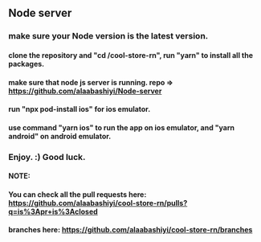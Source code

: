 ## Node server 

### make sure your Node version is the latest version.
#### clone the repository and "cd /cool-store-rn", run "yarn" to install all the packages.
#### make sure that node js server is running. repo => https://github.com/alaabashiyi/Node-server
#### run "npx pod-install ios" for ios emulator.
#### use command "yarn ios" to run the app on ios emulator, and "yarn android" on android emulator.

### Enjoy. :) Good luck.


#### NOTE: 
#### You can check all the pull requests here: https://github.com/alaabashiyi/cool-store-rn/pulls?q=is%3Apr+is%3Aclosed

#### branches here: https://github.com/alaabashiyi/cool-store-rn/branches



